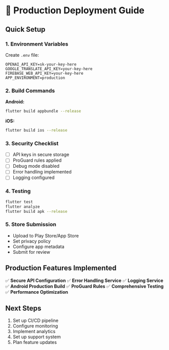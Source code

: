# 🚀 Production Deployment Guide

## Quick Setup

### 1. Environment Variables
Create `.env` file:
```env
OPENAI_API_KEY=sk-your-key-here
GOOGLE_TRANSLATE_API_KEY=your-key-here
FIREBASE_WEB_API_KEY=your-key-here
APP_ENVIRONMENT=production
```

### 2. Build Commands

**Android:**
```bash
flutter build appbundle --release
```

**iOS:**
```bash
flutter build ios --release
```

### 3. Security Checklist
- [ ] API keys in secure storage
- [ ] ProGuard rules applied
- [ ] Debug mode disabled
- [ ] Error handling implemented
- [ ] Logging configured

### 4. Testing
```bash
flutter test
flutter analyze
flutter build apk --release
```

### 5. Store Submission
- Upload to Play Store/App Store
- Set privacy policy
- Configure app metadata
- Submit for review

## Production Features Implemented

✅ **Secure API Configuration**
✅ **Error Handling Service**
✅ **Logging Service**
✅ **Android Production Build**
✅ **ProGuard Rules**
✅ **Comprehensive Testing**
✅ **Performance Optimization**

## Next Steps

1. Set up CI/CD pipeline
2. Configure monitoring
3. Implement analytics
4. Set up support system
5. Plan feature updates 